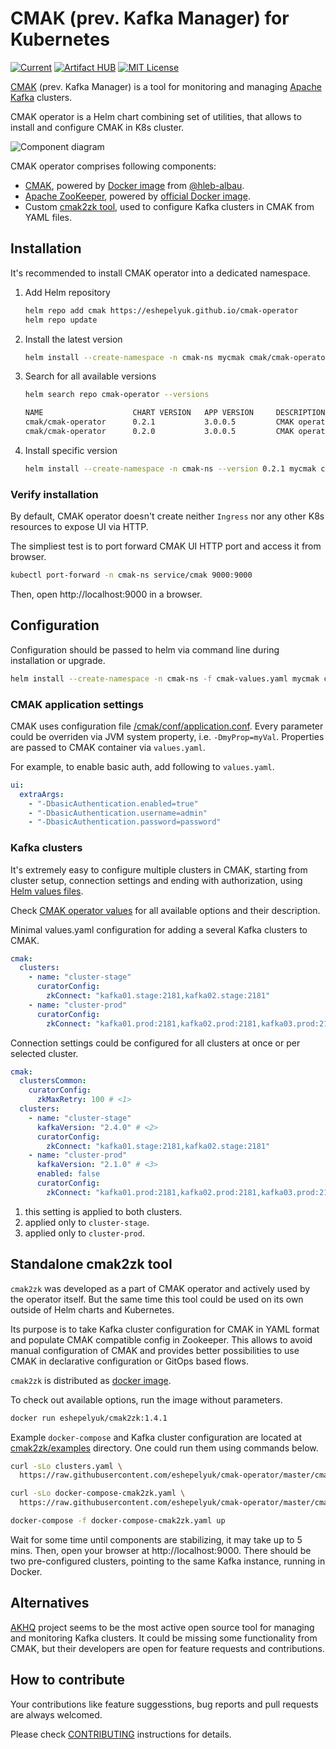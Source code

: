 # CMAK (prev. Kafka Manager) for Kubernetes

[![Current](https://img.shields.io/github/v/tag/eshepelyuk/cmak-operator?logo=github&sort=semver&style=for-the-badge&label=current)](https://github.com/eshepelyuk/cmak-operator/releases/latest)
[![Artifact HUB](https://img.shields.io/endpoint?style=for-the-badge&url=https://artifacthub.io/badge/repository/cmak-operator)](https://artifacthub.io/packages/helm/cmak-operator/cmak-operator)
[![MIT License](https://img.shields.io/github/license/eshepelyuk/cmak-operator?logo=mit&style=for-the-badge)](https://opensource.org/licenses/MIT)

[CMAK](https://github.com/yahoo/CMAK) (prev. Kafka Manager)
is a tool for monitoring and managing [Apache Kafka](https://kafka.apache.org/) clusters.

CMAK operator is a Helm chart combining set of utilities,
that allows to install and configure CMAK in K8s cluster.

![Component diagram](https://www.plantuml.com/plantuml/proxy?cache=no&src=https://raw.githubusercontent.com/eshepelyuk/cmak-operator/master/arch.puml)

CMAK operator comprises following components:

* [CMAK](https://github.com/yahoo/CMAK/),
  powered by [Docker image](https://hub.docker.com/r/hlebalbau/kafka-manager/)
  from [@hleb-albau](https://github.com/hleb-albau/kafka-manager-docker).
* [Apache ZooKeeper](https://zookeeper.apache.org/),
  powered by [official Docker image](https://hub.docker.com/_/zookeeper/).
* Custom [cmak2zk tool](https://hub.docker.com/repository/docker/eshepelyuk/cmak2zk),
  used to configure Kafka clusters in CMAK from YAML files.

## Installation


It's recommended to install CMAK operator into a dedicated namespace.

1. Add Helm repository

    ```sh
    helm repo add cmak https://eshepelyuk.github.io/cmak-operator
    helm repo update
    ```

1. Install the latest version

    ```sh
    helm install --create-namespace -n cmak-ns mycmak cmak/cmak-operator
    ```

1. Search for all available versions

    ```sh
    helm search repo cmak-operator --versions

    NAME                    CHART VERSION   APP VERSION     DESCRIPTION
    cmak/cmak-operator      0.2.1           3.0.0.5         CMAK operator for K8S.
    cmak/cmak-operator      0.2.0           3.0.0.5         CMAK operator for K8S.
    ```

1. Install specific version

    ```sh
    helm install --create-namespace -n cmak-ns --version 0.2.1 mycmak cmak/cmak-operator
    ```

### Verify installation

By default, CMAK operator doesn't create neither `Ingress`
nor any other K8s resources to expose UI via HTTP.

The simpliest test is to port forward CMAK UI HTTP port and access it from browser.

```sh
kubectl port-forward -n cmak-ns service/cmak 9000:9000
```

Then, open http://localhost:9000 in a browser.

## Configuration

Configuration should be passed to helm via command line during installation or upgrade.

```sh
helm install --create-namespace -n cmak-ns -f cmak-values.yaml mycmak cmak/cmak-operator
```

### CMAK application settings

CMAK uses configuration file
[/cmak/conf/application.conf](https://github.com/yahoo/CMAK/blob/master/conf/application.conf).
Every parameter could be overriden via JVM system property, i.e. `-DmyProp=myVal`.
Properties are passed to CMAK container via `values.yaml`.

For example, to enable basic auth, add following to `values.yaml`.

```yaml
ui:
  extraArgs:
    - "-DbasicAuthentication.enabled=true"
    - "-DbasicAuthentication.username=admin"
    - "-DbasicAuthentication.password=password"
```

### Kafka clusters

It's extremely easy to configure multiple clusters in CMAK,
starting from cluster setup, connection settings and ending with authorization,
using [Helm values files](https://helm.sh/docs/chart_template_guide/values_files/).

Check [CMAK operator values](https://artifacthub.io/packages/helm/cmak-operator/cmak-operator?modal=values-schema)
for all available options and their description.

Minimal values.yaml configuration for adding a several Kafka clusters to CMAK.

```yaml
cmak:
  clusters:
    - name: "cluster-stage"
      curatorConfig:
        zkConnect: "kafka01.stage:2181,kafka02.stage:2181"
    - name: "cluster-prod"
      curatorConfig:
        zkConnect: "kafka01.prod:2181,kafka02.prod:2181,kafka03.prod:2181"
```

Connection settings could be configured for all clusters at once or per selected cluster.

```yaml
cmak:
  clustersCommon:
    curatorConfig:
      zkMaxRetry: 100 # <1>
  clusters:
    - name: "cluster-stage"
      kafkaVersion: "2.4.0" # <2>
      curatorConfig:
        zkConnect: "kafka01.stage:2181,kafka02.stage:2181"
    - name: "cluster-prod"
      kafkaVersion: "2.1.0" # <3>
      enabled: false
      curatorConfig:
        zkConnect: "kafka01.prod:2181,kafka02.prod:2181,kafka03.prod:2181"
```

1. this setting is applied to both clusters.
1. applied only to `cluster-stage`.
1. applied only to `cluster-prod`.

## Standalone cmak2zk tool

`cmak2zk` was developed as a part of CMAK operator and actively used by the operator itself.
But the same time this tool could be used on its own outside of Helm charts and Kubernetes.

Its purpose is to take Kafka cluster configuration for CMAK in YAML format
and populate CMAK compatible config in Zookeeper.
This allows to avoid manual configuration of CMAK and provides better possibilities
to use CMAK in declarative configuration or GitOps based flows.

`cmak2zk` is distributed as [docker image](https://hub.docker.com/repository/docker/eshepelyuk/cmak2zk).

To check out available options, run the image without parameters.

```sh
docker run eshepelyuk/cmak2zk:1.4.1
```

Example `docker-compose` and Kafka cluster configuration are located at
[cmak2zk/examples](https://github.com/eshepelyuk/cmak-operator/tree/master/cmak2zk/examples) directory.
One could run them using commands below.

```sh
curl -sLo clusters.yaml \
  https://raw.githubusercontent.com/eshepelyuk/cmak-operator/master/cmak2zk/examples/clusters.yaml

curl -sLo docker-compose-cmak2zk.yaml \
  https://raw.githubusercontent.com/eshepelyuk/cmak-operator/master/cmak2zk/examples/docker-compose-cmak2zk.yaml

docker-compose -f docker-compose-cmak2zk.yaml up
```

Wait for some time until components are stabilizing, it may take up to 5 mins.
Then, open your browser at http://localhost:9000.
There should be two pre-configured clusters, pointing to the same Kafka instance, running in Docker.

## Alternatives

[AKHQ](https://akhq.io/) project seems to be the most active open source tool
for managing and monitoring Kafka clusters.
It could be missing some functionality from CMAK,
but their developers are open for feature requests and contributions.

## How to contribute

Your contributions like feature suggesstions, bug reports and pull requests are always welcomed.

Please check [CONTRIBUTING](./CONTRIBUTING.adoc) instructions for details.

